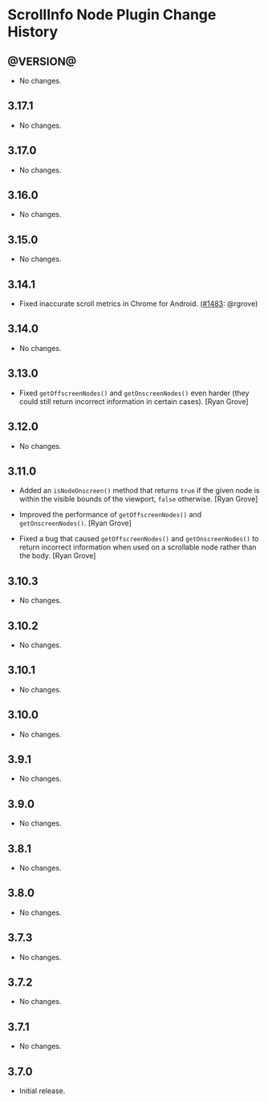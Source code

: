 ScrollInfo Node Plugin Change History
=====================================

@VERSION@
------

* No changes.

3.17.1
------

* No changes.

3.17.0
------

* No changes.

3.16.0
------

* No changes.

3.15.0
------

* No changes.

3.14.1
------

* Fixed inaccurate scroll metrics in Chrome for Android. ([#1483][]: @rgrove)

[#1483]: https://github.com/yui/yui3/issues/1483

3.14.0
------

* No changes.

3.13.0
---------

* Fixed `getOffscreenNodes()` and `getOnscreenNodes()` even harder (they could
  still return incorrect information in certain cases). [Ryan Grove]

3.12.0
------

 * No changes.

3.11.0
------

* Added an `isNodeOnscreen()` method that returns `true` if the given node is
  within the visible bounds of the viewport, `false` otherwise. [Ryan Grove]

* Improved the performance of `getOffscreenNodes()` and `getOnscreenNodes()`.
  [Ryan Grove]

* Fixed a bug that caused `getOffscreenNodes()` and `getOnscreenNodes()` to
  return incorrect information when used on a scrollable node rather than the
  body. [Ryan Grove]

3.10.3
------

* No changes.

3.10.2
------

* No changes.

3.10.1
------

* No changes.

3.10.0
------

* No changes.

3.9.1
-----

* No changes.

3.9.0
-----

* No changes.

3.8.1
-----

* No changes.

3.8.0
-----

  * No changes.

3.7.3
-----

* No changes.

3.7.2
-----

* No changes.

3.7.1
-----

* No changes.

3.7.0
-----

* Initial release.
